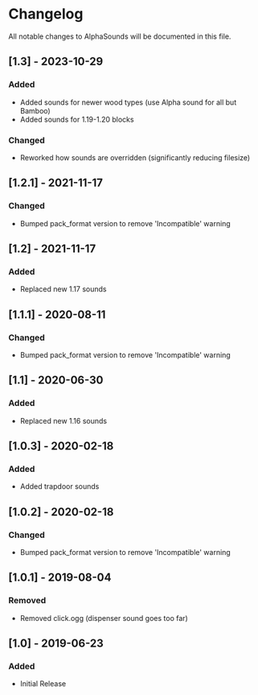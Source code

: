 # Changelog
All notable changes to AlphaSounds will be documented in this file.

## [1.3] - 2023-10-29
### Added
- Added sounds for newer wood types (use Alpha sound for all but Bamboo)
- Added sounds for 1.19-1.20 blocks

### Changed
- Reworked how sounds are overridden (significantly reducing filesize)

## [1.2.1] - 2021-11-17
### Changed
- Bumped pack_format version to remove 'Incompatible' warning

## [1.2] - 2021-11-17
### Added
- Replaced new 1.17 sounds

## [1.1.1] - 2020-08-11
### Changed
- Bumped pack_format version to remove 'Incompatible' warning

## [1.1] - 2020-06-30
### Added
- Replaced new 1.16 sounds

## [1.0.3] - 2020-02-18
### Added
- Added trapdoor sounds

## [1.0.2] - 2020-02-18
### Changed
- Bumped pack_format version to remove 'Incompatible' warning

## [1.0.1] - 2019-08-04
### Removed
- Removed click.ogg (dispenser sound goes too far)

## [1.0] - 2019-06-23
### Added
- Initial Release